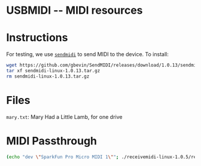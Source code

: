 # USBMIDI -- MIDI resources

# Instructions
For testing, we use [`sendmidi`](https://github.com/gbevin/SendMIDI/) to send
MIDI to the device. To install:
```bash
wget https://github.com/gbevin/SendMIDI/releases/download/1.0.13/sendmidi-linux-1.0.13.tar.gz
tar xf sendmidi-linux-1.0.13.tar.gz
rm sendmidi-linux-1.0.13.tar.gz
```

# Files
`mary.txt`: Mary Had a Little Lamb, for one drive

# MIDI Passthrough

```bash
(echo "dev \"SparkFun Pro Micro MIDI 1\""; ./receivemidi-linux-1.0.5/receivemidi dev "USB-MIDI MIDI 1") | ./sendmidi-linux-1.0.13/sendmidi --
```
